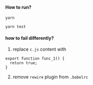 #### How to run?
`yarn`

`yarn test`

#### how to fail differently?

1. replace `c.js` content with

```
export function func_1() {
  return true;
}
```

2. remove `rewire` plugin from `.babelrc`
